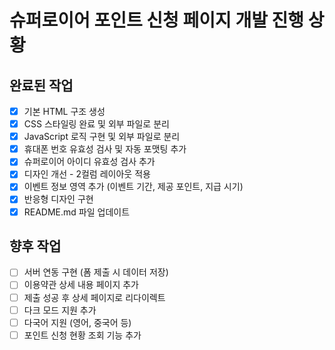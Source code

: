 # 슈퍼로이어 포인트 신청 페이지 개발 진행 상황

## 완료된 작업
- [x] 기본 HTML 구조 생성
- [x] CSS 스타일링 완료 및 외부 파일로 분리
- [x] JavaScript 로직 구현 및 외부 파일로 분리
- [x] 휴대폰 번호 유효성 검사 및 자동 포맷팅 추가
- [x] 슈퍼로이어 아이디 유효성 검사 추가
- [x] 디자인 개선 - 2컬럼 레이아웃 적용
- [x] 이벤트 정보 영역 추가 (이벤트 기간, 제공 포인트, 지급 시기)
- [x] 반응형 디자인 구현
- [x] README.md 파일 업데이트

## 향후 작업
- [ ] 서버 연동 구현 (폼 제출 시 데이터 저장)
- [ ] 이용약관 상세 내용 페이지 추가
- [ ] 제출 성공 후 상세 페이지로 리다이렉트
- [ ] 다크 모드 지원 추가
- [ ] 다국어 지원 (영어, 중국어 등)
- [ ] 포인트 신청 현황 조회 기능 추가 